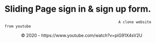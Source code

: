 # Sliding Page sign in & sign up form.
                                                        A clone website from youtube
<div id="copyright" align="center">© 2020 - <?php echo date('Y'); ?> https://www.youtube.com/watch?v=piG91X4sV2U</div>
